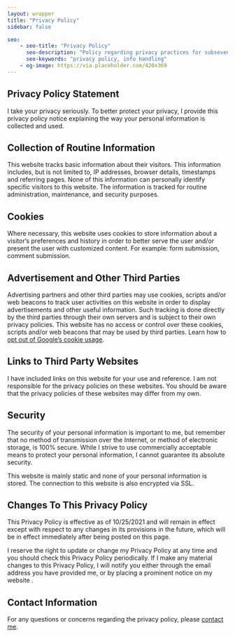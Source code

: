```yaml
---
layout: wrapper
title: "Privacy Policy"
sidebar: false

seo: 
    - seo-title: "Privacy Policy"
      seo-description: "Policy regarding privacy practices for subseven.io"
      seo-keywords: "privacy policy, info handling"
    - og-image: https://via.placeholder.com/420x369
---
```

<section id="privacy-policy" markdown="1">

## Privacy Policy Statement

I take your privacy seriously. To better protect your privacy, I provide this privacy policy notice explaining the way your personal information is collected and used.


## Collection of Routine Information

This website tracks basic information about their visitors. This information includes, but is not limited to, IP addresses, browser details, timestamps and referring pages. None of this information can personally identify specific visitors to this website. The information is tracked for routine administration, maintenance, and security purposes.


## Cookies

Where necessary, this website uses cookies to store information about a visitor’s preferences and history in order to better serve the user  and/or present the user  with customized content. For example: form submission, comment submission.


## Advertisement and Other Third Parties

Advertising partners and other third parties may use cookies, scripts and/or web beacons to track user  activities on this website  in order to display advertisements and other useful information. Such tracking is done directly by the third parties through their own servers and is subject to their own privacy policies. This website  has no access or control over these cookies, scripts and/or web beacons that may be used by third parties. Learn how to [opt out of Google’s cookie usage](http://www.google.com/privacy_ads.html).


## Links to Third Party Websites

I have included links on this website for your use and reference. I am not responsible for the privacy policies on these websites. You should be aware that the privacy policies of these websites may differ from my own.


## Security

The security of your personal information is important to me, but remember that no method of transmission over the Internet, or method of electronic storage, is 100% secure. While I strive to use commercially acceptable means to protect your personal information, I cannot guarantee its absolute security.

This website is mainly static and none of your personal information is stored. The connection to this website is also encrypted via SSL.


## Changes To This Privacy Policy

This Privacy Policy is effective as of 10/25/2021 and will remain in effect except with respect to any changes in its provisions in the future, which will be in effect immediately after being posted on this page.

I reserve the right to update or change my Privacy Policy at any time and you should check this Privacy Policy periodically. If I make any material changes to this Privacy Policy, I will notify you either through the email address you have provided me, or by placing a prominent notice on my website .


## Contact Information

For any questions or concerns regarding the privacy policy, please [contact me](/contact/).
</section>